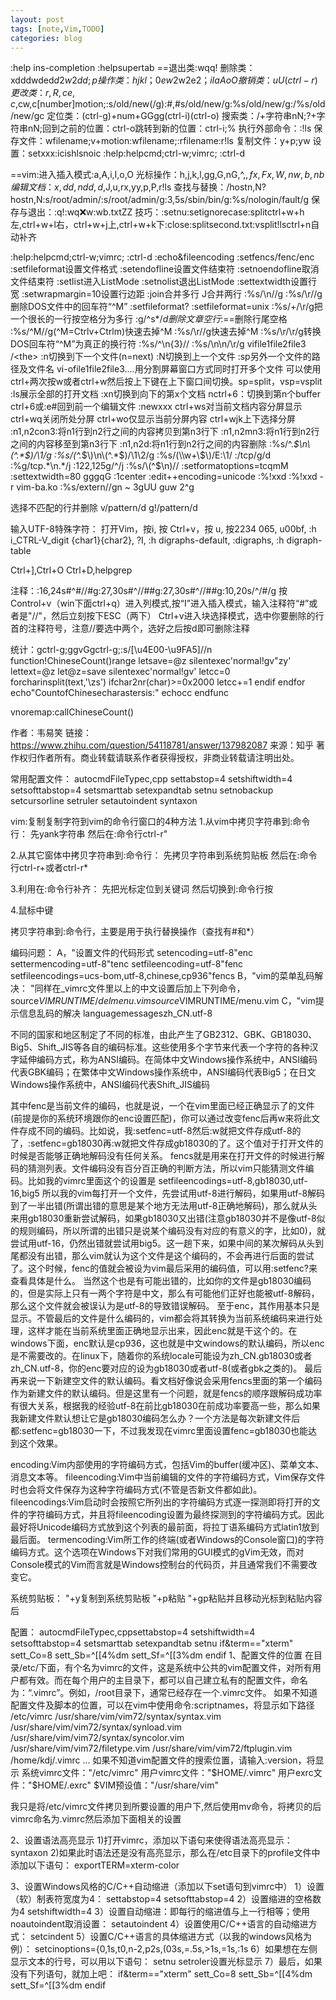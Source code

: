 ```yaml
---
layout: post
tags: [note,Vim,TODO]
categories: blog
---
```


:help ins-completion
:helpsupertab
==退出类:wqq!
删除类：xdddwded$d2w2dd;p
操作类：hjkl；0ew$2w2e2$；iIaAoO
撤销类：uU(ctrl-r)
更改类：r,R,ce,c$,cw,c[number]motion;:s/old/new(/g):#,#s/old/new/g:%s/old/new/g:/%s/old/new/gc
定位类：(ctrl-g)+num+GGgg(ctrl-i)(ctrl-o)
搜索类：/+字符串nN;?+字符串nN;回到之前的位置：ctrl-o跳转到新的位置：ctrl-i;%
执行外部命令：:!ls
保存文件：wfilename;v+motion:wfilename;:rfilename:r!ls
复制文件：y+p;yw
设置：setxxx:icishlsnoic
:help:helpcmd;ctrl-w;vimrc;
:ctrl-d<TAB>

==vim:进入插入模式:a,A,i,I,o,O
光标操作：h,j,k,l,gg,G,nG,^,$,fx,Fx,W,nw,b,nb
编辑文档：x,dd,ndd,d$,J,u,rx,yy,p,P,r!ls
查找与替换：/hostn,N?hostn,N:s/root/admin/:s/root/admin/g:3,5s/sbin/bin/g:%s/nologin/fault/g
保存与退出：:q!:wq:x:w:wb.txtZZ
技巧：:setnu:setignorecase:splitctrl+w+h左,ctrl+w+l右，ctrl+w+j上,ctrl+w+k下:close:splitsecond.txt:vsplit!lsctrl+n自动补齐

:help:helpcmd;ctrl-w;vimrc;
:ctrl-d<TAB>
:echo&fileencoding
:setfencs/fenc/enc
:setfileformat设置文件格式
:setendofline设置文件结束符
:setnoendofline取消文件结束符
:setlist进入ListMode
:setnolist退出ListMode
:settextwidth设置行宽
:setwrapmargin=10设置行边距
:join合并多行
J合并两行
:%s/\n//g
:%s/\r//g删除DOS文件中的回车符“^M”
:setfileformat?
:setfileformat=unix
:%s/+/\r/g把一个很长的一行按空格分为多行
:g/^s*$/d删除文章空行
:%s=*$==删除行尾空格
:%s/^M//g(^M=Ctrlv+Ctrlm)快速去掉^M
:%s/\r//g快速去掉^M
:%s/\r/\r/g转换DOS回车符“^M”为真正的换行符
:%s/^\n\{3}//
:%s/\n\n/\r/g
vifile1file2file3
/\<the\>
:n切换到下一个文件(n=next)
:N切换到上一个文件
:sp另外一个文件的路径及文件名
vi-ofile1file2file3....用分割屏幕窗口方式同时打开多个文件
可以使用ctrl+两次按w或者ctrl+w然后按上下键在上下窗口间切换。sp=split，vsp=vsplit
:ls展示全部的打开文档
:xn切换到向下的第x个文档
nctrl+6：切换到第n个buffer
ctrl+6或:e#回到前一个编辑文件
:newxxx
ctrl+ws对当前文档内容分屏显示
ctrl+wq关闭所处分屏
ctrl+wo仅显示当前分屏内容
ctrl+wjk上下选择分屏
:n1,n2con3:将n1行到n2行之间的内容拷贝到第n3行下
:n1,n2mn3:将n1行到n2行之间的内容移至到第n3行下
:n1,n2d:将n1行到n2行之间的内容删除
:%s/^.*$\n\(^.*$\)/\1/g
:%s/\(^.*$\)\n\(^.*$\)/\1\2/g
:%s/\(\\\w\+\\$\)/E:\1/
:/tcp/g/d
:%g/tcp.*\n.*/j
:122,125g/^/j
:%s/\(^$\n\)//
:setformatoptions=tcqmM
:settextwidth=80
gggqG
:1center
:edit++encoding=unicode
:%!xxd
:%!xxd -r
vim-ba.ko
:%s/extern//gn
~
3gUU
guw
2^g

选择不匹配的行并删除
v/pattern/d
g!/pattern/d

输入UTF-8特殊字符：
打开Vim，按i, 按 Ctrl+v，按 u, 按2234
<C-v>065, <C-v>u00bf, :h  i_CTRL-V_digit
<C-k>{char1}{char2}, <C-k>?I, :h  digraphs-default, :digraphs, :h  digraph-table

Ctrl+],Ctrl+O
Ctrl+D,helpgrep

注释：:16,24s#^#//#g:27,30s#^//##g:27,30s#^//##g:10,20s/^/#/g
按Control+v（win下面ctrl+q）进入列模式,按“I”进入插入模式，输入注释符“#”或者是"//"，然后立刻按下ESC（两下）
Ctrl+v进入块选择模式，选中你要删除的行首的注释符号，注意//要选中两个，选好之后按d即可删除注释

统计：gctrl-g;ggvGgctrl-g;:s/[\u4E00-\u9FA5]//n
function!ChineseCount()range
	letsave=@z
	silentexec'normal!gv"zy'
	lettext=@z
	let@z=save
	silentexec'normal!gv'
	letcc=0
	forcharinsplit(text,'\zs')
		ifchar2nr(char)>=0x2000
			letcc+=1
		endif
	endfor
	echo"CountofChinesecharastersis:"
	echocc
endfunc

vnoremap<F7>:callChineseCount()<cr>

作者：韦易笑
链接：https://www.zhihu.com/question/54118781/answer/137982087
来源：知乎
著作权归作者所有。商业转载请联系作者获得授权，非商业转载请注明出处。


常用配置文件：
autocmdFileTypec,cpp
settabstop=4
setshiftwidth=4
setsofttabstop=4
setsmarttab
setexpandtab
setnu
setnobackup
setcursorline
setruler
setautoindent
syntaxon

vim:复制复制字符到vim的命令行窗口的4种方法
1.从vim中拷贝字符串到:命令行：
先yank字符串
然后在:命令行ctrl-r"

2.从其它窗体中拷贝字符串到:命令行：
先拷贝字符串到系统剪贴板
然后在:命令行ctrl-r+或者ctrl-r*

3.利用<CTRL-R><CTRL-W>在:命令行补齐：
先把光标定位到关键词
然后切换到:命令行按<CTRL-R><CTRL-W>

4.鼠标中键

拷贝字符串到:命令行，主要是用于执行替换操作（查找有#和*）

编码问题：
A，"设置文件的代码形式
setencoding=utf-8"enc
settermencoding=utf-8"tenc
setfileencoding=utf-8"fenc
setfileencodings=ucs-bom,utf-8,chinese,cp936"fencs
B，"vim的菜单乱码解决：
"同样在_vimrc文件里以上的中文设置后加上下列命令，
source$VIMRUNTIME/delmenu.vim
source$VIMRUNTIME/menu.vim
C，"vim提示信息乱码的解决
languagemessageszh_CN.utf-8

不同的国家和地区制定了不同的标准，由此产生了GB2312、GBK、GB18030、Big5、Shift_JIS等各自的编码标准。这些使用多个字节来代表一个字符的各种汉字延伸编码方式，称为ANSI编码。在简体中文Windows操作系统中，ANSI编码代表GBK编码；在繁体中文Windows操作系统中，ANSI编码代表Big5；在日文Windows操作系统中，ANSI编码代表Shift_JIS编码

其中fenc是当前文件的编码，也就是说，一个在vim里面已经正确显示了的文件(前提是你的系统环境跟你的enc设置匹配)，你可以通过改变fenc后再w来将此文件存成不同的编码。比如说，我:setfenc=utf-8然后:w就把文件存成utf-8的了，:setfenc=gb18030再:w就把文件存成gb18030的了。这个值对于打开文件的时候是否能够正确地解码没有任何关系。
fencs就是用来在打开文件的时候进行解码的猜测列表。文件编码没有百分百正确的判断方法，所以vim只能猜测文件编码。比如我的vimrc里面这个的设置是
setfileencodings=utf-8,gb18030,utf-16,big5
所以我的vim每打开一个文件，先尝试用utf-8进行解码，如果用utf-8解码到了一半出错(所谓出错的意思是某个地方无法用utf-8正确地解码)，那么就从头来用gb18030重新尝试解码，如果gb18030又出错(注意gb18030并不是像utf-8似的规则编码，所以所谓的出错只是说某个编码没有对应的有意义的字，比如0)，就尝试用utf-16，仍然出错就尝试用big5。这一趟下来，如果中间的某次解码从头到尾都没有出错，那么vim就认为这个文件是这个编码的，不会再进行后面的尝试了。这个时候，fenc的值就会被设为vim最后采用的编码值，可以用:setfenc?来查看具体是什么。
当然这个也是有可能出错的，比如你的文件是gb18030编码的，但是实际上只有一两个字符是中文，那么有可能他们正好也能被utf-8解码，那么这个文件就会被误认为是utf-8的导致错误解码。
至于enc，其作用基本只是显示。不管最后的文件是什么编码的，vim都会将其转换为当前系统编码来进行处理，这样才能在当前系统里面正确地显示出来，因此enc就是干这个的。在windows下面，enc默认是cp936，这也就是中文windows的默认编码，所以enc是不需要改的。在linux下，随着你的系统locale可能设为zh_CN.gb18030或者zh_CN.utf-8，你的enc要对应的设为gb18030或者utf-8(或者gbk之类的)。
最后再来说一下新建空文件的默认编码。看文档好像说会采用fencs里面的第一个编码作为新建文件的默认编码。但是这里有一个问题，就是fencs的顺序跟解码成功率有很大关系，根据我的经验utf-8在前比gb18030在前成功率要高一些，那么如果我新建文件默认想让它是gb18030编码怎么办？一个方法是每次新建文件后都:setfenc=gb18030一下，不过我发现在vimrc里面设置fenc=gb18030也能达到这个效果。

encoding:Vim内部使用的字符编码方式，包括Vim的buffer(缓冲区)、菜单文本、消息文本等。
fileencoding:Vim中当前编辑的文件的字符编码方式，Vim保存文件时也会将文件保存为这种字符编码方式(不管是否新文件都如此)。
fileencodings:Vim启动时会按照它所列出的字符编码方式逐一探测即将打开的文件的字符编码方式，并且将fileencoding设置为最终探测到的字符编码方式。因此最好将Unicode编码方式放到这个列表的最前面，将拉丁语系编码方式latin1放到最后面。
termencoding:Vim所工作的终端(或者Windows的Console窗口)的字符编码方式。这个选项在Windows下对我们常用的GUI模式的gVim无效，而对Console模式的Vim而言就是Windows控制台的代码页，并且通常我们不需要改变它。

系统剪贴板：
"+y复制到系统剪贴板
"+p粘贴
"+gp粘贴并且移动光标到粘贴内容后

配置：
autocmdFileTypec,cppsettabstop=4
setshiftwidth=4
setsofttabstop=4
setsmarttab
setexpandtab
setnu
if&term=="xterm"
sett_Co=8
sett_Sb=^[[4%dm
sett_Sf=^[[3%dm
endif
1、配置文件的位置
在目录/etc/下面，有个名为vimrc的文件，这是系统中公共的vim配置文件，对所有用户都有效。而在每个用户的主目录下，都可以自己建立私有的配置文件，命名为：“.vimrc”。例如，/root目录下，通常已经存在一个.vimrc文件。
如果不知道配置文件及脚本的位置，可以在vim中使用命令:scriptnames，将显示如下路径
/etc/vimrc
/usr/share/vim/vim72/syntax/syntax.vim
/usr/share/vim/vim72/syntax/synload.vim
/usr/share/vim/vim72/syntax/syncolor.vim
/usr/share/vim/vim72/filetype.vim
/usr/share/vim/vim72/ftplugin.vim
/home/kdj/.vimrc
...
如果不知道vim配置文件的搜索位置，请输入:version，将显示
系统vimrc文件："/etc/vimrc"
用户vimrc文件："$HOME/.vimrc"
用户exrc文件："$HOME/.exrc"
$VIM预设值："/usr/share/vim"

我只是将/etc/vimrc文件拷贝到所要设置的用户下,然后使用mv命令，将拷贝的后vimrc命名为.vimrc然后添加下面相关的设置


2、设置语法高亮显示
1)打开vimrc，添加以下语句来使得语法高亮显示：
syntaxon
2)如果此时语法还是没有高亮显示，那么在/etc目录下的profile文件中添加以下语句：
exportTERM=xterm-color


3、设置Windows风格的C/C++自动缩进（添加以下set语句到vimrc中）
1）设置（软）制表符宽度为4：
settabstop=4
setsofttabstop=4
2）设置缩进的空格数为4
setshiftwidth=4
3）设置自动缩进：即每行的缩进值与上一行相等；使用noautoindent取消设置：
setautoindent
4）设置使用C/C++语言的自动缩进方式：
setcindent
5）设置C/C++语言的具体缩进方式（以我的windows风格为例）：
setcinoptions={0,1s,t0,n-2,p2s,(03s,=.5s,>1s,=1s,:1s
6）如果想在左侧显示文本的行号，可以用以下语句：
setnu
setroler设置光标显示
7）最后，如果没有下列语句，就加上吧：
if&term=="xterm"
sett_Co=8
sett_Sb=^[[4%dm
sett_Sf=^[[3%dm
endif

